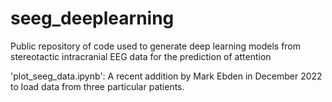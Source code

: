 # seeg_deeplearning

Public repository of code used to generate deep learning models from stereotactic intracranial EEG data for the prediction of attention

'plot_seeg_data.ipynb': A recent addition by Mark Ebden in December 2022 to load data from three particular patients.
